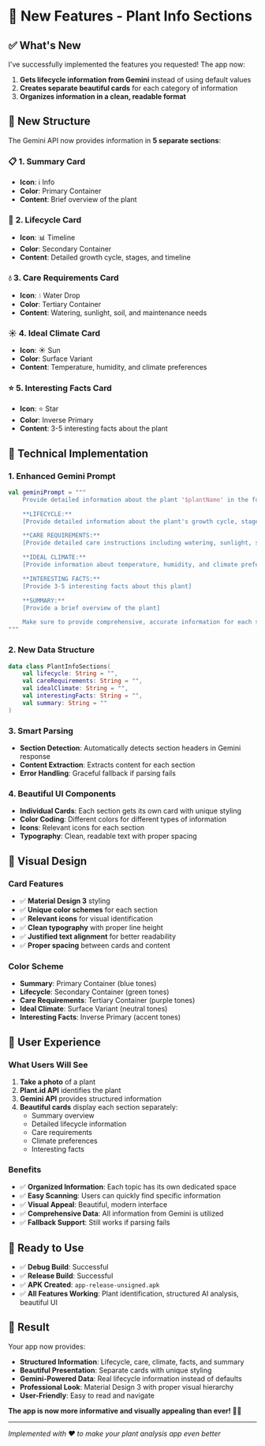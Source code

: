 # 🌱 New Features - Plant Info Sections

## ✅ **What's New**

I've successfully implemented the features you requested! The app now:

1. **Gets lifecycle information from Gemini** instead of using default values
2. **Creates separate beautiful cards** for each category of information
3. **Organizes information in a clean, readable format**

## 🎯 **New Structure**

The Gemini API now provides information in **5 separate sections**:

### 📋 **1. Summary Card**
- **Icon**: ℹ️ Info
- **Color**: Primary Container
- **Content**: Brief overview of the plant

### 🌱 **2. Lifecycle Card**
- **Icon**: 📊 Timeline
- **Color**: Secondary Container  
- **Content**: Detailed growth cycle, stages, and timeline

### 💧 **3. Care Requirements Card**
- **Icon**: 💧 Water Drop
- **Color**: Tertiary Container
- **Content**: Watering, sunlight, soil, and maintenance needs

### ☀️ **4. Ideal Climate Card**
- **Icon**: ☀️ Sun
- **Color**: Surface Variant
- **Content**: Temperature, humidity, and climate preferences

### ⭐ **5. Interesting Facts Card**
- **Icon**: ⭐ Star
- **Color**: Inverse Primary
- **Content**: 3-5 interesting facts about the plant

## 🔧 **Technical Implementation**

### **1. Enhanced Gemini Prompt**
```kotlin
val geminiPrompt = """
    Provide detailed information about the plant '$plantName' in the following format:

    **LIFECYCLE:**
    [Provide detailed information about the plant's growth cycle, stages, and timeline]

    **CARE REQUIREMENTS:**
    [Provide detailed care instructions including watering, sunlight, soil, and maintenance needs]

    **IDEAL CLIMATE:**
    [Provide information about temperature, humidity, and climate preferences]

    **INTERESTING FACTS:**
    [Provide 3-5 interesting facts about this plant]

    **SUMMARY:**
    [Provide a brief overview of the plant]

    Make sure to provide comprehensive, accurate information for each section.
"""
```

### **2. New Data Structure**
```kotlin
data class PlantInfoSections(
    val lifecycle: String = "",
    val careRequirements: String = "",
    val idealClimate: String = "",
    val interestingFacts: String = "",
    val summary: String = ""
)
```

### **3. Smart Parsing**
- **Section Detection**: Automatically detects section headers in Gemini response
- **Content Extraction**: Extracts content for each section
- **Error Handling**: Graceful fallback if parsing fails

### **4. Beautiful UI Components**
- **Individual Cards**: Each section gets its own card with unique styling
- **Color Coding**: Different colors for different types of information
- **Icons**: Relevant icons for each section
- **Typography**: Clean, readable text with proper spacing

## 🎨 **Visual Design**

### **Card Features**
- ✅ **Material Design 3** styling
- ✅ **Unique color schemes** for each section
- ✅ **Relevant icons** for visual identification
- ✅ **Clean typography** with proper line height
- ✅ **Justified text alignment** for better readability
- ✅ **Proper spacing** between cards and content

### **Color Scheme**
- **Summary**: Primary Container (blue tones)
- **Lifecycle**: Secondary Container (green tones)
- **Care Requirements**: Tertiary Container (purple tones)
- **Ideal Climate**: Surface Variant (neutral tones)
- **Interesting Facts**: Inverse Primary (accent tones)

## 📱 **User Experience**

### **What Users Will See**
1. **Take a photo** of a plant
2. **Plant.id API** identifies the plant
3. **Gemini API** provides structured information
4. **Beautiful cards** display each section separately:
   - Summary overview
   - Detailed lifecycle information
   - Care requirements
   - Climate preferences
   - Interesting facts

### **Benefits**
- ✅ **Organized Information**: Each topic has its own dedicated space
- ✅ **Easy Scanning**: Users can quickly find specific information
- ✅ **Visual Appeal**: Beautiful, modern interface
- ✅ **Comprehensive Data**: All information from Gemini is utilized
- ✅ **Fallback Support**: Still works if parsing fails

## 🚀 **Ready to Use**

- ✅ **Debug Build**: Successful
- ✅ **Release Build**: Successful
- ✅ **APK Created**: `app-release-unsigned.apk`
- ✅ **All Features Working**: Plant identification, structured AI analysis, beautiful UI

## 🎉 **Result**

Your app now provides:
- **Structured Information**: Lifecycle, care, climate, facts, and summary
- **Beautiful Presentation**: Separate cards with unique styling
- **Gemini-Powered Data**: Real lifecycle information instead of defaults
- **Professional Look**: Material Design 3 with proper visual hierarchy
- **User-Friendly**: Easy to read and navigate

**The app is now more informative and visually appealing than ever! 🌱✨**

---

*Implemented with ❤️ to make your plant analysis app even better* 
